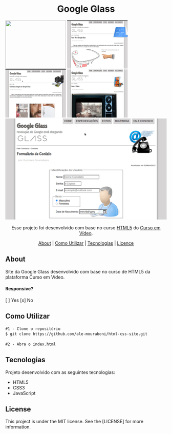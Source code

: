 <h1 align="center">Google Glass</h1
<p align="center">
  <img src="assets/readme/index.gif" height="150px" width="189px">
  <img src="assets/readme/especificacoes.gif" height="150px" width="189px">
  <img src="assets/readme/fotos.gif" height="150px" width="189px">
  <img src="assets/readme/multimidia.gif"height="150px" width="189px">
  <img src="assets/readme/form.gif">
</p>

<p align="center">
  Esse projeto foi desenvolvido com base no curso <a href="https://www.cursoemvideo.com/course/html5/">HTML5</a> do <a href="https://www.cursoemvideo.com/course/html5/">Curso em Vídeo</a>.
</p>

<p align="center">
  <a href="#about">About</a> | 
  <a href="#c-utilizar">Como Utilizar</a> |
  <a href="#technology">Tecnologias</a> |
  <a href="#license">Licence</a> 
</p>

<h2 id="about">About</h2>
<p>Site da Google Glass desenvolvido com base no curso de HTML5 da plataforma Curso em Vídeo.
<h4>Responsive?</h4>
[ ] Yes  [x] No
</p>

<h2 id="c-utilizar">Como Utilizar</h2>

```
#1 - Clone o repositório
$ git clone https://github.com/ale-mouraboni/html-css-site.git

#2 - Abra o index.html
```

<h2 id="technology">Tecnologias</h2>
<p>Projeto desenvolvido com as seguintes tecnologias:</p>
<ul>
  <li>HTML5</li>
  <li>CSS3</li>
  <li>JavaScript</li>
</ul>

<h2 id="license">License</h2>
<p>This project is under the MIT license. See the [LICENSE] for more information.
</p>
